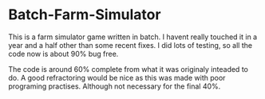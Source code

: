 # Batch-Farm-Simulator

This is a farm simulator game written in batch. I havent really touched it in a year and a half other than some recent fixes. I did lots of testing, so all the code now is about 90% bug free.

The code is around 60% complete from what it was originaly inteaded to do. A good refractoring would be nice as this was made with poor programing practises. Although not necessary for the final 40%.
